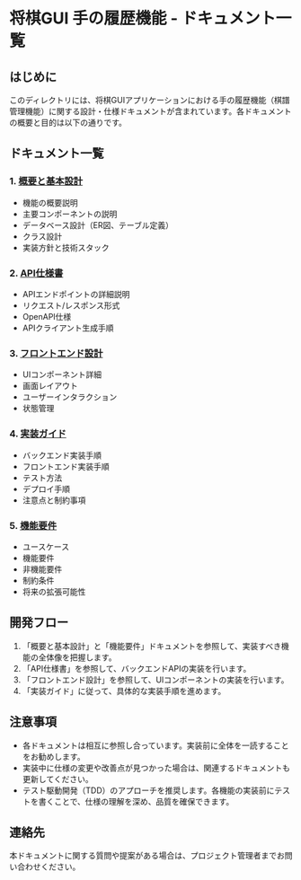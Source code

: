 # 将棋GUI 手の履歴機能 - ドキュメント一覧

## はじめに

このディレクトリには、将棋GUIアプリケーションにおける手の履歴機能（棋譜管理機能）に関する設計・仕様ドキュメントが含まれています。各ドキュメントの概要と目的は以下の通りです。

## ドキュメント一覧

### 1. [概要と基本設計](./overview.md)
- 機能の概要説明
- 主要コンポーネントの説明
- データベース設計（ER図、テーブル定義）
- クラス設計
- 実装方針と技術スタック

### 2. [API仕様書](./api_spec.md)
- APIエンドポイントの詳細説明
- リクエスト/レスポンス形式
- OpenAPI仕様
- APIクライアント生成手順

### 3. [フロントエンド設計](./frontend_spec.md)
- UIコンポーネント詳細
- 画面レイアウト
- ユーザーインタラクション
- 状態管理

### 4. [実装ガイド](./implementation_guide.md)
- バックエンド実装手順
- フロントエンド実装手順
- テスト方法
- デプロイ手順
- 注意点と制約事項

### 5. [機能要件](./functional_requirements.md)
- ユースケース
- 機能要件
- 非機能要件
- 制約条件
- 将来の拡張可能性

## 開発フロー

1. 「概要と基本設計」と「機能要件」ドキュメントを参照して、実装すべき機能の全体像を把握します。
2. 「API仕様書」を参照して、バックエンドAPIの実装を行います。
3. 「フロントエンド設計」を参照して、UIコンポーネントの実装を行います。
4. 「実装ガイド」に従って、具体的な実装手順を進めます。

## 注意事項

- 各ドキュメントは相互に参照し合っています。実装前に全体を一読することをお勧めします。
- 実装中に仕様の変更や改善点が見つかった場合は、関連するドキュメントも更新してください。
- テスト駆動開発（TDD）のアプローチを推奨します。各機能の実装前にテストを書くことで、仕様の理解を深め、品質を確保できます。

## 連絡先

本ドキュメントに関する質問や提案がある場合は、プロジェクト管理者までお問い合わせください。 